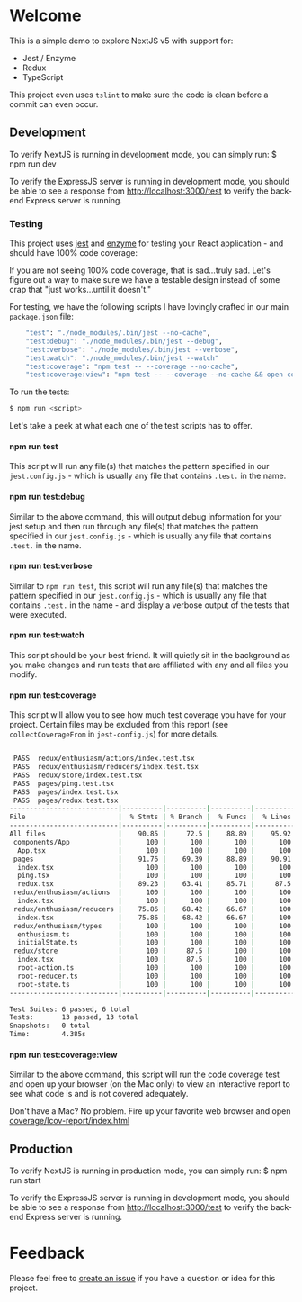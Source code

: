 # Welcome
This is a simple demo to explore NextJS v5 with support for:
+ Jest / Enzyme
+ Redux
+ TypeScript
    
This project even uses `tslint` to make sure the code is clean before a commit can even occur.

## Development
To verify NextJS is running in development mode, you can simply run:
    $ npm run dev

To verify the ExpressJS server is running in development mode, you should be able to see a response from [http://localhost:3000/test](http://localhost:3000/test) to verify the back-end Express server is running.

### Testing
This project uses [jest](https://facebook.github.io/jest/) and [enzyme](http://airbnb.io/enzyme/) for testing your React application - and should have 100% code coverage:

If you are not seeing 100% code coverage, that is sad...truly sad. Let's figure out a way to make sure we have a testable design instead of some crap that "just works...until it doesn't."

For testing, we have the following scripts I have lovingly crafted in our main `package.json` file:

```sh
    "test": "./node_modules/.bin/jest --no-cache",
    "test:debug": "./node_modules/.bin/jest --debug",
    "test:verbose": "./node_modules/.bin/jest --verbose",
    "test:watch": "./node_modules/.bin/jest --watch"
    "test:coverage": "npm test -- --coverage --no-cache",
    "test:coverage:view": "npm test -- --coverage --no-cache && open coverage/lcov-report/index.html",
```

To run the tests:
```sh
$ npm run <script>
```

Let's take a peek at what each one of the test scripts has to offer.

#### npm run test
This script will run any file(s) that matches the pattern specified in our `jest.config.js` - which is usually any file that contains `.test.` in the name.

#### npm run test:debug
Similar to the above command, this will output debug information for your jest setup and then run through any file(s) that matches the pattern specified in our `jest.config.js` - which is usually any file that contains `.test.` in the name.

#### npm run test:verbose
Similar to `npm run test`, this script will run any file(s) that matches the pattern specified in our `jest.config.js` - which is usually any file that contains `.test.` in the name - and display a verbose output of the tests that were executed.

#### npm run test:watch
This script should be your best friend. It will quietly sit in the background as you make changes and run tests that are affiliated with any and all files you modify.

#### npm run test:coverage
This script will allow you to see how much test coverage you have for your project. Certain files may be excluded from this report (see `collectCoverageFrom` in `jest-config.js`) for more details.

```sh

 PASS  redux/enthusiasm/actions/index.test.tsx
 PASS  redux/enthusiasm/reducers/index.test.tsx
 PASS  redux/store/index.test.tsx
 PASS  pages/ping.test.tsx
 PASS  pages/index.test.tsx
 PASS  pages/redux.test.tsx
---------------------------|----------|----------|----------|----------|----------------|
File                       |  % Stmts | % Branch |  % Funcs |  % Lines |Uncovered Lines |
---------------------------|----------|----------|----------|----------|----------------|
All files                  |    90.85 |     72.5 |    88.89 |    95.92 |                |
 components/App            |      100 |      100 |      100 |      100 |                |
  App.tsx                  |      100 |      100 |      100 |      100 |                |
 pages                     |    91.76 |    69.39 |    88.89 |    90.91 |                |
  index.tsx                |      100 |      100 |      100 |      100 |                |
  ping.tsx                 |      100 |      100 |      100 |      100 |                |
  redux.tsx                |    89.23 |    63.41 |    85.71 |     87.5 |          31,36 |
 redux/enthusiasm/actions  |      100 |      100 |      100 |      100 |                |
  index.tsx                |      100 |      100 |      100 |      100 |                |
 redux/enthusiasm/reducers |    75.86 |    68.42 |    66.67 |      100 |                |
  index.tsx                |    75.86 |    68.42 |    66.67 |      100 |            1,4 |
 redux/enthusiasm/types    |      100 |      100 |      100 |      100 |                |
  enthusiasm.ts            |      100 |      100 |      100 |      100 |                |
  initialState.ts          |      100 |      100 |      100 |      100 |                |
 redux/store               |      100 |     87.5 |      100 |      100 |                |
  index.tsx                |      100 |     87.5 |      100 |      100 |              5 |
  root-action.ts           |      100 |      100 |      100 |      100 |                |
  root-reducer.ts          |      100 |      100 |      100 |      100 |                |
  root-state.ts            |      100 |      100 |      100 |      100 |                |
---------------------------|----------|----------|----------|----------|----------------|

Test Suites: 6 passed, 6 total
Tests:       13 passed, 13 total
Snapshots:   0 total
Time:        4.385s
```

#### npm run test:coverage:view
Similar to the above command, this script will run the code coverage test and open up your browser (on the Mac only) to view an interactive report to see what code is and is not covered adequately.

Don't have a Mac? No problem. Fire up your favorite web browser and open [coverage/lcov-report/index.html](coverage/lcov-report/index.html)

## Production
To verify NextJS is running in production mode, you can simply run:
    $ npm run start

To verify the ExpressJS server is running in development mode, you should be able to see a response from [http://localhost:3000/test](http://localhost:3000/test) to verify the back-end Express server is running.

# Feedback
Please feel free to [create an issue](https://github.com/TheRobBrennan/demo-nextjs-v5/issues) if you have a question or idea for this project.
